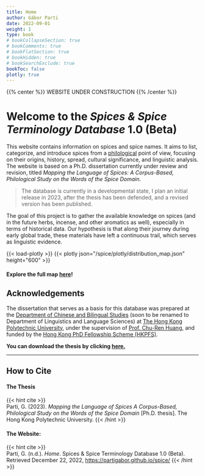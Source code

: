 ```yaml
---
title: Home
author: Gábor Parti
date: 2022-09-01
weight: 1
type: book
# bookCollapseSection: true
# bookComments: true
# bookFlatSection: true
# bookHidden: true
# bookSearchExclude: true
bookToc: false
plotly: true
---
```


{{% center %}}
WEBSITE UNDER CONSTRUCTION
{{% /center %}}


<!-- {{< image src="images/black_pepper.png" alt="Illustration." >}} -->

# Welcome to the *Spices & Spice Terminology Database* 1.0 (Beta)

This website contains information on spices and spice names. It aims to list, categorize, and introduce spices from a [philological](https://en.wikipedia.org/wiki/Philology) point of view, focusing on their origins, history, spread, cultural significance, and linguistic analysis. The website is based on a Ph.D. dissertation currently under review and revision, titled *Mapping the Language of Spices: A Corpus-Based, Philological Study on the Words of the Spice Domain*.

>The database is currently in a developmental state, I plan an initial release in 2023, after the thesis has been defended, and a revised version has been published.

The goal of this project is to gather the available knowledge on spices (and in the future herbs, incense, and other aromatics as well), especially in terms of historical data. Our hypothesis is that along their journey during early global trade, these materials have left a continuous trail, which serves as linguistic evidence.

{{< load-plotly >}}
{{< plotly json="/spice/plotly/distribution_map.json" height="600" >}}

#### Explore the full map [here](/spice/plotly/distribution_map.html)!



<!-- 
{{< columns >}}

## The Spices

A

## The Nomenclature

B

{{< /columns >}} -->

<!-- ## Overview

You can browse the available spice pages under the menu [Spices](book/spices). -->

## Acknowledgements

The dissertation that serves as a basis for this database was prepared at the [Department of Chinese and Bilingual Studies](https://www.polyu.edu.hk/cbs/study/research-postgraduate-programme/phd-or-mphil-study) (soon to be renamed to Department of Linguistics and Language Sciences) at [The Hong Kong Polytechnic University](https://www.polyu.edu.hk/en/), under the supervision of [Prof. Chu-Ren Huang](https://www.humanities.hk/fellowsdirectory/huangchuren), and funded by the [Hong Kong PhD Fellowship Scheme (HKPFS)](https://cerg1.ugc.edu.hk/hkpfs/index.html). 

**You can download the thesis by clicking [here.](/spice/files/partigabor-phd-thesis-final-20230303.pdf "Open/download thesis.")**

***

## How to Cite

<!-- ### In APA 7<sup>th</sup>: -->

#### The Thesis

{{< hint cite >}}  
Parti, G. (2023). *Mapping the Language of Spices A Corpus-Based, Philological Study on the Words of the Spice Domain* [Ph.D. thesis]. The Hong Kong Polytechnic University.
{{< /hint >}}

#### The Website:

{{< hint cite >}}  
Parti, G. (n.d.). *Home*. Spices & Spice Terminology Database 1.0 (Beta). Retrieved December 22, 2022, https://partigabor.github.io/spice/
{{< /hint >}}

